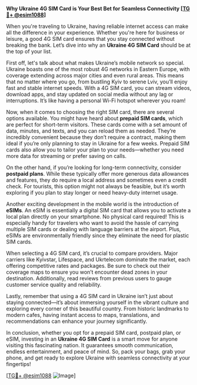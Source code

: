 **Why Ukraine 4G SIM Card is Your Best Bet for Seamless Connectivity [[TG💪+ @esim1088](https://t.me/s/esim1088)]**

When you're traveling to Ukraine, having reliable internet access can make all the difference in your experience. Whether you're here for business or leisure, a good 4G SIM card ensures that you stay connected without breaking the bank. Let’s dive into why an **Ukraine 4G SIM Card** should be at the top of your list.

First off, let's talk about what makes Ukraine’s mobile network so special. Ukraine boasts one of the most robust 4G networks in Eastern Europe, with coverage extending across major cities and even rural areas. This means that no matter where you go, from bustling Kyiv to serene Lviv, you’ll enjoy fast and stable internet speeds. With a 4G SIM card, you can stream videos, download apps, and stay updated on social media without any lag or interruptions. It’s like having a personal Wi-Fi hotspot wherever you roam!

Now, when it comes to choosing the right SIM card, there are several options available. You might have heard about **prepaid SIM cards**, which are perfect for short-term visitors. These cards come with a set amount of data, minutes, and texts, and you can reload them as needed. They’re incredibly convenient because they don’t require a contract, making them ideal if you’re only planning to stay in Ukraine for a few weeks. Prepaid SIM cards also allow you to tailor your plan to your needs—whether you need more data for streaming or prefer saving on calls.

On the other hand, if you’re looking for long-term connectivity, consider **postpaid plans**. While these typically offer more generous data allowances and features, they do require a local address and sometimes even a credit check. For tourists, this option might not always be feasible, but it’s worth exploring if you plan to stay longer or need heavy-duty internet usage.

Another exciting development in the mobile world is the introduction of **eSIMs**. An eSIM is essentially a digital SIM card that allows you to activate a local plan directly on your smartphone. No physical card required! This is especially handy for travelers who want to avoid the hassle of carrying multiple SIM cards or dealing with language barriers at the airport. Plus, eSIMs are environmentally friendly since they eliminate the need for plastic SIM cards.

When selecting a 4G SIM card, it’s crucial to compare providers. Major carriers like Kyivstar, Lifespace, and Ukrtelecom dominate the market, each offering competitive rates and packages. Be sure to check out their coverage maps to ensure you won’t encounter dead zones in your destination. Additionally, read reviews from previous users to gauge customer service quality and reliability.

Lastly, remember that using a 4G SIM card in Ukraine isn’t just about staying connected—it’s about immersing yourself in the vibrant culture and exploring every corner of this beautiful country. From historic landmarks to modern cafes, having instant access to maps, translations, and recommendations can enhance your journey significantly.

In conclusion, whether you opt for a prepaid SIM card, postpaid plan, or eSIM, investing in an **Ukraine 4G SIM Card** is a smart move for anyone visiting this fascinating nation. It guarantees smooth communication, endless entertainment, and peace of mind. So, pack your bags, grab your phone, and get ready to explore Ukraine with seamless connectivity at your fingertips!

[[TG💪+ @esim1088](https://t.me/s/esim1088) ![Image](https://i.postimg.cc/Y0z9fWf4/image.png)]